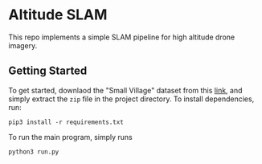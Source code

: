 # Altitude SLAM

This repo implements a simple SLAM pipeline for high altitude drone imagery. 

## Getting Started 
To get started, downlaod the "Small Village" dataset from this [link](https://www.sensefly.com/education/datasets/?dataset=1420), and simply extract the ```zip``` file in the project directory. To install dependencies, run:
```
pip3 install -r requirements.txt
```
To run the main program, simply runs
```
python3 run.py
```

